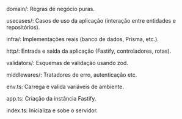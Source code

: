 domain/: Regras de negócio puras.

usecases/: Casos de uso da aplicação (interação entre entidades e repositórios).

infra/: Implementações reais (banco de dados, Prisma, etc.).

http/: Entrada e saída da aplicação (Fastify, controladores, rotas).

validators/: Esquemas de validação usando zod.

middlewares/: Tratadores de erro, autenticação etc.

env.ts: Carrega e valida variáveis de ambiente.

app.ts: Criação da instância Fastify.

index.ts: Inicializa e sobe o servidor.